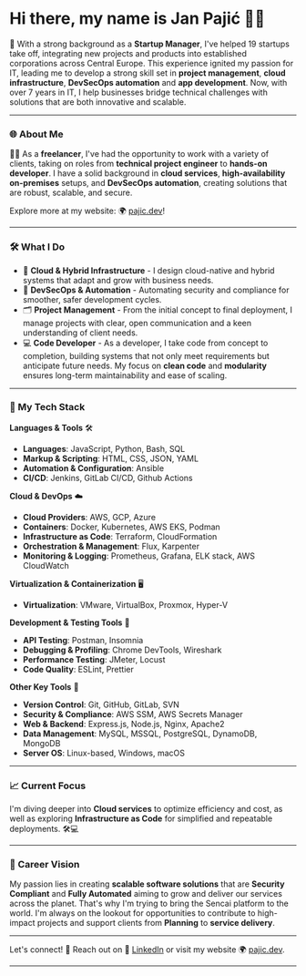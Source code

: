 # Hi there, my name is Jan Pajić 👋✨

🌱 With a strong background as a **Startup Manager**, I've helped 19 startups take off, integrating new projects and products into established corporations across Central Europe. This experience ignited my passion for IT, leading me to develop a strong skill set in **project management**, **cloud infrastructure**, **DevSecOps automation** and **app development**. Now, with over 7 years in IT, I help businesses bridge technical challenges with solutions that are both innovative and scalable.

---

### 🌐 About Me

👨‍💻 As a **freelancer**, I've had the opportunity to work with a variety of clients, taking on roles from **technical project engineer** to **hands-on developer**. I have a solid background in **cloud services**, **high-availability on-premises** setups, and **DevSecOps automation**, creating solutions that are robust, scalable, and secure.

Explore more at my website: 🌍 [pajic.dev](https://www.pajic.dev)!

---

### 🛠️ What I Do

- 🚀 **Cloud & Hybrid Infrastructure** - I design cloud-native and hybrid systems that adapt and grow with business needs.
- 🔐 **DevSecOps & Automation** - Automating security and compliance for smoother, safer development cycles.
- 🗂️ **Project Management** - From the initial concept to final deployment, I manage projects with clear, open communication and a keen understanding of client needs.
- 💻 **Code Developer** - As a developer, I take code from concept to completion, building systems that not only meet requirements but anticipate future needs. My focus on **clean code** and **modularity** ensures long-term maintainability and ease of scaling.


---

### 🧰 My Tech Stack

**Languages & Tools** 🛠️
- **Languages**: JavaScript, Python, Bash, SQL
- **Markup & Scripting**: HTML, CSS, JSON, YAML
- **Automation & Configuration**: Ansible
- **CI/CD**: Jenkins, GitLab CI/CD, Github Actions

**Cloud & DevOps** ☁️
- **Cloud Providers**: AWS, GCP, Azure
- **Containers**: Docker, Kubernetes, AWS EKS, Podman
- **Infrastructure as Code**: Terraform, CloudFormation
- **Orchestration & Management**: Flux, Karpenter
- **Monitoring & Logging**: Prometheus, Grafana, ELK stack, AWS CloudWatch

**Virtualization & Containerization** 🖥️  
- **Virtualization**: VMware, VirtualBox, Proxmox, Hyper-V    

**Development & Testing Tools** 🧪
- **API Testing**: Postman, Insomnia
- **Debugging & Profiling**: Chrome DevTools, Wireshark
- **Performance Testing**: JMeter, Locust
- **Code Quality**: ESLint, Prettier

**Other Key Tools** 🔑
- **Version Control**: Git, GitHub, GitLab, SVN
- **Security & Compliance**: AWS SSM, AWS Secrets Manager
- **Web & Backend**: Express.js, Node.js, Nginx, Apache2
- **Data Management**: MySQL, MSSQL, PostgreSQL, DynamoDB, MongoDB
- **Server OS**: Linux-based, Windows, macOS

---

### 📈 Current Focus

I'm diving deeper into **Cloud services** to optimize efficiency and cost, as well as exploring **Infrastructure as Code** for simplified and repeatable deployments. 🛠️💻

---

### 🎯 Career Vision

My passion lies in creating **scalable software solutions** that are **Security Compliant** and **Fully Automated** aiming to grow and deliver our services across the planet. That's why I'm trying to bring the Sencai platform to the world.
I'm always on the lookout for opportunities to contribute to high-impact projects and support clients from **Planning** to **service delivery**.

---

Let's connect! 🤝 Reach out on 👔 [LinkedIn](https://www.linkedin.com/in/jan-pajic/) or visit my website 🌍 [pajic.dev](https://www.pajic.dev).

---
